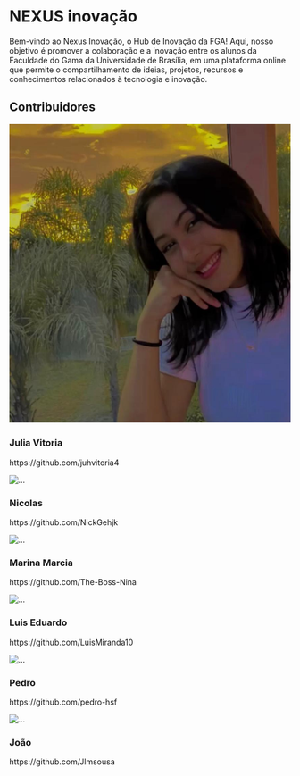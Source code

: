 <div class="body">
    <h1 class="title">NEXUS inovação</h1>
    <p> Bem-vindo ao Nexus Inovação, o Hub de Inovação da FGA! Aqui, nosso objetivo é promover a colaboração e a inovação entre os alunos da Faculdade do Gama da Universidade de Brasília, em uma plataforma online que permite o compartilhamento de ideias, projetos, recursos e conhecimentos relacionados à tecnologia e inovação.</p>

<h2 class="title">Contribuidores</h1>

<div class="wrapper">
    <div class="image1">
        <img src="img/foto1.jpeg" alt="..." class="img-time">
    </div>
    <div class="text1">
        <h3 class="title1">Julia Vitoria</h1>
        <p>https://github.com/juhvitoria4</p>
    </div>
    <div class="image2">
        <img src="img/equipe/arthur.jpg" alt="..." class="img-time">
    </div>
    <div class="text2">
        <h3 class="title1">Nicolas</h1>
        <p>https://github.com/NickGehjk</p>
    </div>
    <div class="image1">
        <img src="img/equipe/brunna.jpg" alt="..." class="img-time">
    </div>
    <div class="text1">
        <h3 class="title1">Marina Marcia</h1>
        <p>https://github.com/The-Boss-Nina</p>
    </div>
    <div class="image2">
        <img src="img/equipe/caetano.jpg" alt="..." class="img-time">
    </div>
    <div class="text2">
        <h3 class="title1">Luis Eduardo</h1>
        <p>https://github.com/LuisMiranda10</p>
    </div>
    <div class="image1">
        <img src="img/equipe/larissa.jpg" alt="..." class="img-time">
    </div>
    <div class="text1">
        <h3 class="title1">Pedro</h1>
        <p>https://github.com/pedro-hsf</p>
    </div>
    <div class="image2">
        <img src="img/equipe/otavio.jpg" alt="..." class="img-time">
    </div>
    <div class="text2">
        <h3 class="title1">João</h1>
        <p>https://github.com/Jlmsousa
</p>
    </div>
</div>
</div>
